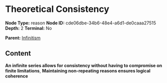 # Theoretical Consistency

**Node Type:** reason
**Node ID:** cde06dbe-34b6-48e4-a6d1-de0caaa27515
**Depth:** 2
**Terminal:** No

**Parent:** [Infinitism](infinitism.md)

## Content

**An infinite series allows for consistency without having to compromise on finite limitations**, **Maintaining non-repeating reasons ensures logical coherence**

